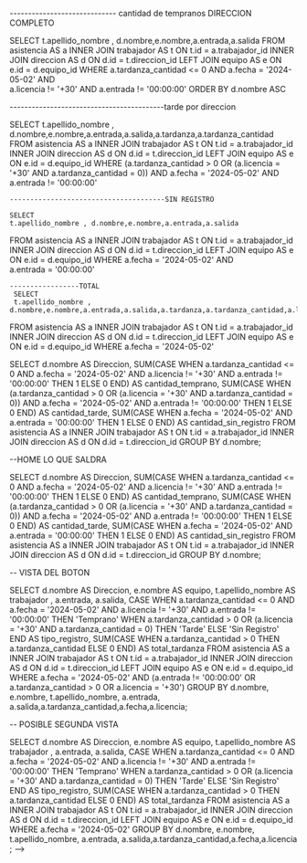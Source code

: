 <!-- # programacion
 crear un modulo donde se registre una programacion en el que reemplazara al horario de entrada y salida fija

 primero validar si existe uno, en caso no exista no pasa nada , en caso exista, el horario y salida fija cambiaran a lo sque hay en la programacion y  se registrara como siempre

 usar : http://localhost/plantilla-ui/forms-advanced-form.html tags para programarle un horario

# en configuracion
- colocar el tiempo de tardanza maximo, 5 minutos modificable 
- vacaciones por detalle trabajador
- reportes
- el importar de samu


# horarios
Validar si solamente existira un horario digamos
1 persona no puede venir 7:30 - 10:30 | 12:30 a 15:30 | 15:40

siempre asi
vigilancia 1 7:30 - 10:30
vigilancia 2 7:30 - 10:30
vigilancia 3 7:30 - 10:30

# reportes

--TARDE
SELECT 
    COUNT(*) AS cantidad_total
FROM 
    asistencia 
WHERE 
    (tardanza_cantidad > 0 OR licencia = '+30') AND 
    fecha = '2024-05-02';
--TEMPRANO
SELECT COUNT(*) FROM asistencia 
WHERE entrada !='00:00:00' and licencia != '+30' AND tardanza_cantidad =0 AND fecha ='2024-05-02';

--SIN REGISTRO
SELECT COUNT(*)  FROM asistencia 
WHERE  fecha ='2024-05-02' AND entrada ='00:00:00';
--TOTALES
SELECT COUNT(*) FROM asistencia 
WHERE  fecha ='2024-05-02';





----------------------------- cantidad de tempranos DIRECCION 

SELECT 
    d.nombre AS nombre_direccion,
    COUNT(*) AS cantidad_total
FROM 
    asistencia AS a 
INNER JOIN 
    trabajador AS t ON t.id = a.trabajador_id
INNER JOIN 
    direccion AS d ON d.id = t.direccion_id
WHERE 
    a.tardanza_cantidad <= 0 AND 
    a.fecha = '2024-05-02' AND  
    a.licencia != '+30' AND
    a.entrada != '00:00:00'
GROUP BY 
    d.nombre;
    
------------------------------------------tarde por direccion

SELECT 
    d.nombre AS nombre_direccion,
    COUNT(*) AS cantidad_total
FROM 
    asistencia AS a 
INNER JOIN 
    trabajador AS t ON t.id = a.trabajador_id
INNER JOIN 
    direccion AS d ON d.id = t.direccion_id
WHERE 
    (a.tardanza_cantidad > 0 OR (a.licencia = '+30' AND a.tardanza_cantidad = 0)) AND 
    a.fecha = '2024-05-02' AND  
    a.entrada != '00:00:00'
GROUP BY 
    d.nombre;
    
    
    --------------------------------------SIN REGISTRO
    
    SELECT 
    d.nombre AS nombre_direccion,
    COUNT(*) AS cantidad_total
FROM 
    asistencia AS a 
INNER JOIN 
    trabajador AS t ON t.id = a.trabajador_id
INNER JOIN 
    direccion AS d ON d.id = t.direccion_id
WHERE 
    a.fecha = '2024-05-02' AND  
    a.entrada = '00:00:00'
GROUP BY 
    d.nombre;
    
    -----------------TOTAL
     SELECT 
    d.nombre AS nombre_direccion,
    COUNT(*) AS cantidad_total
FROM 
    asistencia AS a 
INNER JOIN 
    trabajador AS t ON t.id = a.trabajador_id
INNER JOIN 
    direccion AS d ON d.id = t.direccion_id
WHERE 
    a.fecha = '2024-05-02' 
GROUP BY 
    d.nombre;
    
    
<!-- -----------------------------------------ARRIBA CANTIDAD EN NUMEROS , ABAJO REGISTROS AGRUPADOS -->
    

----------------------------- cantidad de tempranos DIRECCION COMPLETO 

SELECT 
    t.apellido_nombre , d.nombre,e.nombre,a.entrada,a.salida
FROM 
    asistencia AS a 
INNER JOIN 
    trabajador AS t ON t.id = a.trabajador_id
INNER JOIN 
    direccion AS d ON d.id = t.direccion_id
LEFT JOIN
    equipo AS e ON e.id = d.equipo_id
WHERE 
    a.tardanza_cantidad <= 0 AND 
    a.fecha = '2024-05-02' AND  
    a.licencia != '+30' AND
    a.entrada != '00:00:00' ORDER BY d.nombre ASC  
    


    
------------------------------------------tarde por direccion

SELECT 
    t.apellido_nombre , d.nombre,e.nombre,a.entrada,a.salida,a.tardanza,a.tardanza_cantidad
FROM 
    asistencia AS a 
INNER JOIN 
    trabajador AS t ON t.id = a.trabajador_id
INNER JOIN 
    direccion AS d ON d.id = t.direccion_id
LEFT JOIN
    equipo AS e ON e.id = d.equipo_id
WHERE 
    (a.tardanza_cantidad > 0 OR (a.licencia = '+30' AND a.tardanza_cantidad = 0)) AND 
    a.fecha = '2024-05-02' AND  
    a.entrada != '00:00:00'

    
    
    --------------------------------------SIN REGISTRO
    
    SELECT 
    t.apellido_nombre , d.nombre,e.nombre,a.entrada,a.salida
FROM 
    asistencia AS a 
INNER JOIN 
    trabajador AS t ON t.id = a.trabajador_id
INNER JOIN 
    direccion AS d ON d.id = t.direccion_id
LEFT JOIN
    equipo AS e ON e.id = d.equipo_id
WHERE 
    a.fecha = '2024-05-02' AND  
    a.entrada = '00:00:00'

    
    -----------------TOTAL
     SELECT 
     t.apellido_nombre , d.nombre,e.nombre,a.entrada,a.salida,a.tardanza,a.tardanza_cantidad,a.licencia
FROM 
    asistencia AS a 
INNER JOIN 
    trabajador AS t ON t.id = a.trabajador_id
INNER JOIN 
    direccion AS d ON d.id = t.direccion_id
LEFT JOIN
    equipo AS e ON e.id = d.equipo_id
WHERE 
    a.fecha = '2024-05-02' 

<!-- reporte completo temprano tarde sin registro -->

SELECT 
    d.nombre AS Direccion,
    SUM(CASE WHEN a.tardanza_cantidad <= 0 AND a.fecha = '2024-05-02' AND a.licencia != '+30' AND a.entrada != '00:00:00' THEN 1 ELSE 0 END) AS cantidad_temprano,
    SUM(CASE WHEN (a.tardanza_cantidad > 0 OR (a.licencia = '+30' AND a.tardanza_cantidad = 0)) AND a.fecha = '2024-05-02' AND a.entrada != '00:00:00' THEN 1 ELSE 0 END) AS cantidad_tarde,
    SUM(CASE WHEN a.fecha = '2024-05-02' AND a.entrada = '00:00:00' THEN 1 ELSE 0 END) AS cantidad_sin_registro
FROM 
    asistencia AS a 
INNER JOIN 
    trabajador AS t ON t.id = a.trabajador_id
INNER JOIN 
    direccion AS d ON d.id = t.direccion_id
GROUP BY 
    d.nombre;
<!-- ------------------------- -->


--HOME LO QUE SALDRA

SELECT 
    d.nombre AS Direccion,
    SUM(CASE WHEN a.tardanza_cantidad <= 0 AND a.fecha = '2024-05-02' AND a.licencia != '+30' AND a.entrada != '00:00:00' THEN 1 ELSE 0 END) AS cantidad_temprano,
    SUM(CASE WHEN (a.tardanza_cantidad > 0 OR (a.licencia = '+30' AND a.tardanza_cantidad = 0)) AND a.fecha = '2024-05-02' AND a.entrada != '00:00:00' THEN 1 ELSE 0 END) AS cantidad_tarde,
    SUM(CASE WHEN a.fecha = '2024-05-02' AND a.entrada = '00:00:00' THEN 1 ELSE 0 END) AS cantidad_sin_registro
FROM 
    asistencia AS a 
INNER JOIN 
    trabajador AS t ON t.id = a.trabajador_id
INNER JOIN 
    direccion AS d ON d.id = t.direccion_id
GROUP BY 
    d.nombre;
    
-- VISTA DEL BOTON
    
SELECT 
    d.nombre AS Direccion,
    e.nombre AS equipo,
    t.apellido_nombre AS trabajador ,
    a.entrada,
    a.salida,
    CASE
        WHEN a.tardanza_cantidad <= 0 AND a.fecha = '2024-05-02' AND a.licencia != '+30' AND a.entrada != '00:00:00' THEN 'Temprano'
        WHEN a.tardanza_cantidad > 0 OR (a.licencia = '+30' AND a.tardanza_cantidad = 0) THEN 'Tarde'
        ELSE 'Sin Registro'
    END AS tipo_registro,
    SUM(CASE WHEN a.tardanza_cantidad > 0 THEN a.tardanza_cantidad ELSE 0 END) AS total_tardanza
FROM 
    asistencia AS a 
INNER JOIN 
    trabajador AS t ON t.id = a.trabajador_id
INNER JOIN 
    direccion AS d ON d.id = t.direccion_id
LEFT JOIN
    equipo AS e ON e.id = d.equipo_id
WHERE 
    a.fecha = '2024-05-02' AND (a.entrada != '00:00:00' OR a.tardanza_cantidad > 0 OR a.licencia = '+30')
GROUP BY 
    d.nombre, e.nombre, t.apellido_nombre, a.entrada, a.salida,a.tardanza_cantidad,a.fecha,a.licencia;


-- POSIBLE SEGUNDA VISTA

SELECT 
    d.nombre AS Direccion,
    e.nombre AS equipo,
    t.apellido_nombre AS trabajador ,
    a.entrada,
    a.salida,
    CASE
        WHEN a.tardanza_cantidad <= 0 AND a.fecha = '2024-05-02' AND a.licencia != '+30' AND a.entrada != '00:00:00' THEN 'Temprano'
        WHEN a.tardanza_cantidad > 0 OR (a.licencia = '+30' AND a.tardanza_cantidad = 0) THEN 'Tarde'
        ELSE 'Sin Registro'
    END AS tipo_registro,
    SUM(CASE WHEN a.tardanza_cantidad > 0 THEN a.tardanza_cantidad ELSE 0 END) AS total_tardanza
FROM 
    asistencia AS a 
INNER JOIN 
    trabajador AS t ON t.id = a.trabajador_id
INNER JOIN 
    direccion AS d ON d.id = t.direccion_id
LEFT JOIN
    equipo AS e ON e.id = d.equipo_id
WHERE 
    a.fecha = '2024-05-02'
GROUP BY 
    d.nombre, e.nombre, t.apellido_nombre, a.entrada, a.salida,a.tardanza_cantidad,a.fecha,a.licencia ; -->
